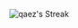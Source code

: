 ![qaez's Streak](https://github-readme-streak-stats.herokuapp.com/?user=qaez0&theme=vue-dark&hide_border=true&)
